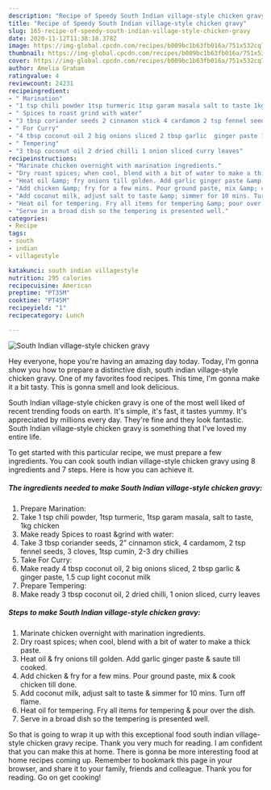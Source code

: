 ```yaml
---
description: "Recipe of Speedy South Indian village-style chicken gravy"
title: "Recipe of Speedy South Indian village-style chicken gravy"
slug: 165-recipe-of-speedy-south-indian-village-style-chicken-gravy
date: 2020-11-12T11:38:18.378Z
image: https://img-global.cpcdn.com/recipes/b009bc1b63fb016a/751x532cq70/south-indian-village-style-chicken-gravy-resipi-foto-utama.jpg
thumbnail: https://img-global.cpcdn.com/recipes/b009bc1b63fb016a/751x532cq70/south-indian-village-style-chicken-gravy-resipi-foto-utama.jpg
cover: https://img-global.cpcdn.com/recipes/b009bc1b63fb016a/751x532cq70/south-indian-village-style-chicken-gravy-resipi-foto-utama.jpg
author: Amelia Graham
ratingvalue: 4
reviewcount: 24231
recipeingredient:
- " Marination"
- "1 tsp chili powder 1tsp turmeric 1tsp garam masala salt to taste 1kg chicken"
- " Spices to roast grind with water"
- "3 tbsp coriander seeds 2 cinnamon stick 4 cardamom 2 tsp fennel seeds 3 cloves 1tsp cumin 23 dry chillies"
- " For Curry"
- "4 tbsp coconut oil 2 big onions sliced 2 tbsp garlic  ginger paste 15 cup light coconut milk"
- " Tempering"
- "3 tbsp coconut oil 2 dried chilli 1 onion sliced curry leaves"
recipeinstructions:
- "Marinate chicken overnight with marination ingredients."
- "Dry roast spices; when cool, blend with a bit of water to make a thick paste."
- "Heat oil &amp; fry onions till golden. Add garlic ginger paste &amp; saute till cooked."
- "Add chicken &amp; fry for a few mins. Pour ground paste, mix &amp; cook chicken till done."
- "Add coconut milk, adjust salt to taste &amp; simmer for 10 mins. Turn off flame."
- "Heat oil for tempering. Fry all items for tempering &amp; pour over the dish."
- "Serve in a broad dish so the tempering is presented well."
categories:
- Recipe
tags:
- south
- indian
- villagestyle

katakunci: south indian villagestyle 
nutrition: 295 calories
recipecuisine: American
preptime: "PT35M"
cooktime: "PT45M"
recipeyield: "1"
recipecategory: Lunch

---
```



![South Indian village-style chicken gravy](https://img-global.cpcdn.com/recipes/b009bc1b63fb016a/751x532cq70/south-indian-village-style-chicken-gravy-resipi-foto-utama.jpg)

Hey everyone, hope you're having an amazing day today. Today, I'm gonna show you how to prepare a distinctive dish, south indian village-style chicken gravy. One of my favorites food recipes. This time, I'm gonna make it a bit tasty. This is gonna smell and look delicious.



South Indian village-style chicken gravy is one of the most well liked of recent trending foods on earth. It's simple, it's fast, it tastes yummy. It's appreciated by millions every day. They're fine and they look fantastic. South Indian village-style chicken gravy is something that I've loved my entire life.


To get started with this particular recipe, we must prepare a few ingredients. You can cook south indian village-style chicken gravy using 8 ingredients and 7 steps. Here is how you can achieve it.

<!--inarticleads1-->

##### The ingredients needed to make South Indian village-style chicken gravy:

1. Prepare  Marination:
1. Take 1 tsp chili powder, 1tsp turmeric, 1tsp garam masala, salt to taste, 1kg chicken
1. Make ready  Spices to roast &amp;grind with water:
1. Take 3 tbsp coriander seeds, 2” cinnamon stick, 4 cardamom, 2 tsp fennel seeds, 3 cloves, 1tsp cumin, 2-3 dry chillies
1. Take  For Curry:
1. Make ready 4 tbsp coconut oil, 2 big onions sliced, 2 tbsp garlic &amp; ginger paste, 1.5 cup light coconut milk
1. Prepare  Tempering:
1. Make ready 3 tbsp coconut oil, 2 dried chilli, 1 onion sliced, curry leaves




<!--inarticleads2-->

##### Steps to make South Indian village-style chicken gravy:

1. Marinate chicken overnight with marination ingredients.
1. Dry roast spices; when cool, blend with a bit of water to make a thick paste.
1. Heat oil &amp; fry onions till golden. Add garlic ginger paste &amp; saute till cooked.
1. Add chicken &amp; fry for a few mins. Pour ground paste, mix &amp; cook chicken till done.
1. Add coconut milk, adjust salt to taste &amp; simmer for 10 mins. Turn off flame.
1. Heat oil for tempering. Fry all items for tempering &amp; pour over the dish.
1. Serve in a broad dish so the tempering is presented well.




So that is going to wrap it up with this exceptional food south indian village-style chicken gravy recipe. Thank you very much for reading. I am confident that you can make this at home. There is gonna be more interesting food at home recipes coming up. Remember to bookmark this page in your browser, and share it to your family, friends and colleague. Thank you for reading. Go on get cooking!
